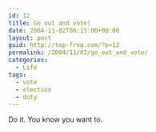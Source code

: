 ```yaml
---
id: 12
title: Go out and vote!
date: 2004-11-02T06:15:00+00:00
layout: post
guid: http://top-frog.com/?p=12
permalink: /2004/11/02/go_out_and_vote/
categories:
  - Life
tags:
  - vote
  - election
  - duty
---
```

Do it. You know you want to.